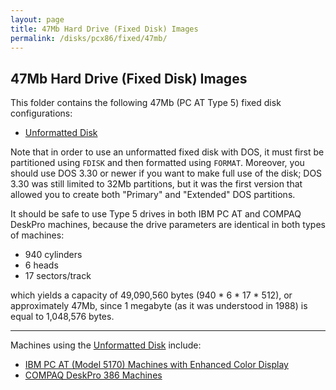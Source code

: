 ```yaml
---
layout: page
title: 47Mb Hard Drive (Fixed Disk) Images
permalink: /disks/pcx86/fixed/47mb/
---
```


47Mb Hard Drive (Fixed Disk) Images
-----------------------------------

This folder contains the following 47Mb (PC AT Type 5) fixed disk configurations:
 
* [Unformatted Disk](unformatted-at5.xml)

Note that in order to use an unformatted fixed disk with DOS, it must first be partitioned using `FDISK`
and then formatted using `FORMAT`.  Moreover, you should use DOS 3.30 or newer if you want to make full use
of the disk; DOS 3.30 was still limited to 32Mb partitions, but it was the first version that allowed you
to create both "Primary" and "Extended" DOS partitions.

It should be safe to use Type 5 drives in both IBM PC AT and COMPAQ DeskPro machines, because the drive
parameters are identical in both types of machines:

- 940 cylinders
- 6 heads
- 17 sectors/track

which yields a capacity of 49,090,560 bytes (940 * 6 * 17 * 512), or approximately 47Mb, since 1 megabyte (as
it was understood in 1988) is equal to 1,048,576 bytes.

---

Machines using the [Unformatted Disk](unformatted-at5.xml) include:

* [IBM PC AT (Model 5170) Machines with Enhanced Color Display](/devices/pcx86/machine/5170/ega/640kb/)
* [COMPAQ DeskPro 386 Machines](/devices/pcx86/machine/compaq/deskpro386/)

